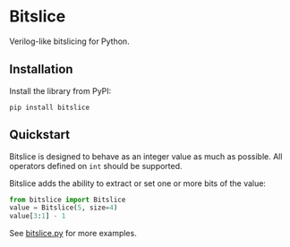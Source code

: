 # Bitslice

Verilog-like bitslicing for Python.

## Installation

Install the library from PyPI:
~~~
pip install bitslice
~~~

## Quickstart
Bitslice is designed to behave as an integer value as much as possible.
All operators defined on `int` should be supported.

Bitslice adds the ability to extract or set one or more bits of the value:

~~~ python
from bitslice import Bitslice
value = Bitslice(5, size=4)
value[3:1] - 1
~~~

See [bitslice.py](https://github.com/zegervdv/bitslice/blob/master/bitslice/bitslice.py) for more examples.
